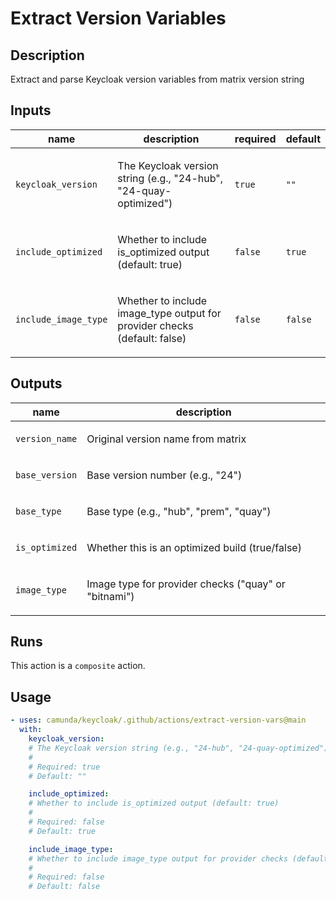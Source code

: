 # Extract Version Variables

## Description

Extract and parse Keycloak version variables from matrix version string

## Inputs

| name | description | required | default |
| --- | --- | --- | --- |
| `keycloak_version` | <p>The Keycloak version string (e.g., "24-hub", "24-quay-optimized")</p> | `true` | `""` |
| `include_optimized` | <p>Whether to include is_optimized output (default: true)</p> | `false` | `true` |
| `include_image_type` | <p>Whether to include image_type output for provider checks (default: false)</p> | `false` | `false` |


## Outputs

| name | description |
| --- | --- |
| `version_name` | <p>Original version name from matrix</p> |
| `base_version` | <p>Base version number (e.g., "24")</p> |
| `base_type` | <p>Base type (e.g., "hub", "prem", "quay")</p> |
| `is_optimized` | <p>Whether this is an optimized build (true/false)</p> |
| `image_type` | <p>Image type for provider checks ("quay" or "bitnami")</p> |


## Runs

This action is a `composite` action.

## Usage

```yaml
- uses: camunda/keycloak/.github/actions/extract-version-vars@main
  with:
    keycloak_version:
    # The Keycloak version string (e.g., "24-hub", "24-quay-optimized")
    #
    # Required: true
    # Default: ""

    include_optimized:
    # Whether to include is_optimized output (default: true)
    #
    # Required: false
    # Default: true

    include_image_type:
    # Whether to include image_type output for provider checks (default: false)
    #
    # Required: false
    # Default: false
```

